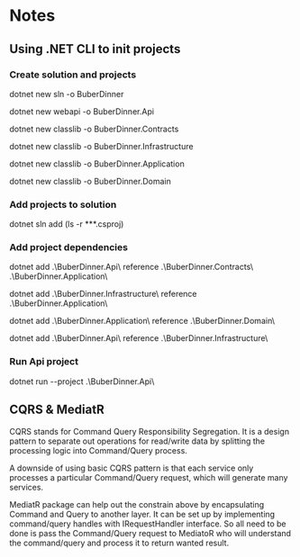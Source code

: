 # Notes

## Using .NET CLI to init projects

### Create solution and projects

dotnet new sln -o BuberDinner

dotnet new webapi -o BuberDinner.Api

dotnet new classlib -o BuberDinner.Contracts

dotnet new classlib -o BuberDinner.Infrastructure

dotnet new classlib -o BuberDinner.Application

dotnet new classlib -o BuberDinner.Domain

### Add projects to solution

dotnet sln add (ls -r \*\*\*.csproj)

### Add project dependencies

dotnet add .\BuberDinner.Api\ reference .\BuberDinner.Contracts\ .\BuberDinner.Application\

dotnet add .\BuberDinner.Infrastructure\ reference .\BuberDinner.Application\

dotnet add .\BuberDinner.Application\ reference .\BuberDinner.Domain\

dotnet add .\BuberDinner.Api\ reference .\BuberDinner.Infrastructure\

### Run Api project

dotnet run --project .\BuberDinner.Api\

## CQRS & MediatR

CQRS stands for Command Query Responsibility Segregation. It is a design pattern to separate out operations for read/write data by splitting the processing logic into Command/Query process.

A downside of using basic CQRS pattern is that each service only processes a particular Command/Query request, which will generate many services.

MediatR package can help out the constrain above by encapsulating Command and Query to another layer. It can be set up by implementing command/query handles with IRequestHandler interface. So all need to be done is pass the Command/Query request to MediatoR who will understand the command/query and process it to return wanted result.
